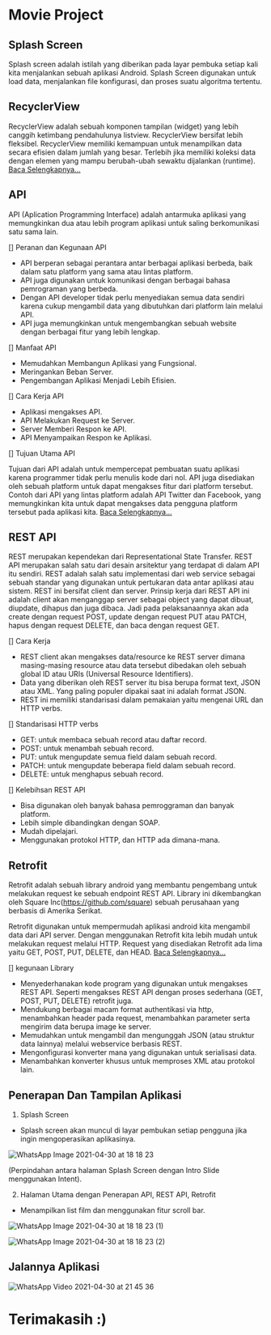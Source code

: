 # Movie Project

## Splash Screen
Splash screen adalah istilah yang diberikan pada layar pembuka setiap kali kita menjalankan sebuah aplikasi Android. Splash Screen digunakan untuk load data,  menjalankan file konfigurasi, dan proses suatu algoritma tertentu. 

## RecyclerView
RecyclerView adalah sebuah komponen tampilan (widget) yang lebih canggih ketimbang pendahulunya listview. RecyclerView bersifat lebih fleksibel. RecyclerView memiliki kemampuan untuk menampilkan data secara efisien dalam jumlah yang besar. Terlebih jika memiliki koleksi data dengan elemen yang mampu berubah-ubah sewaktu dijalankan (runtime). [ Baca Selengkapnya...](https://developer.android.com/guide/topics/ui/layout/recyclerview?hl=id#structure)

## API
API (Aplication Programming Interface) adalah antarmuka aplikasi yang memungkinkan dua atau lebih program aplikasi untuk saling berkomunikasi satu sama lain.

[] Peranan dan Kegunaan API

- API berperan sebagai perantara antar berbagai aplikasi berbeda, baik dalam satu platform yang sama atau lintas platform.
- API juga digunakan untuk komunikasi dengan berbagai bahasa pemrograman yang berbeda.
- Dengan API developer tidak perlu menyediakan semua data sendiri karena cukup mengambil data yang dibutuhkan dari platform lain melalui API.
- API juga memungkinkan untuk mengembangkan sebuah website dengan berbagai fitur yang lebih lengkap.

[] Manfaat API

- Memudahkan Membangun Aplikasi yang Fungsional.
- Meringankan Beban Server.
- Pengembangan Aplikasi Menjadi Lebih Efisien.

[] Cara Kerja API

- Aplikasi mengakses API.
- API Melakukan Request ke Server.
- Server Memberi Respon ke API.
- API Menyampaikan Respon ke Aplikasi.

[] Tujuan Utama API

Tujuan dari API adalah untuk mempercepat pembuatan suatu aplikasi karena programmer tidak perlu menulis kode dari nol. API juga disediakan oleh sebuah platform untuk dapat mengakses fitur dari platform tersebut. 
Contoh dari API yang lintas platform adalah API Twitter dan Facebook, yang memungkinkan kita untuk dapat mengakses data pengguna platform tersebut pada aplikasi kita. [ Baca Selengkapnya...](https://www.niagahoster.co.id/blog/api-adalah/?amp)
 
## REST API

REST merupakan kependekan dari Representational State Transfer. REST API merupakan salah satu dari desain arsitektur yang terdapat di dalam API itu sendiri. REST adalah salah satu implementasi dari web service sebagai sebuah standar yang digunakan untuk pertukaran data antar aplikasi atau sistem.
REST ini bersifat client dan server. Prinsip kerja dari REST API ini adalah client akan menganggap server sebagai object yang dapat dibuat, diupdate, dihapus dan juga dibaca. Jadi pada pelaksanaannya akan ada create dengan request POST, update dengan request PUT atau PATCH, hapus dengan request DELETE, dan baca dengan request GET.

[] Cara Kerja

- REST client akan mengakses data/resource ke REST server dimana masing-masing resource atau data tersebut dibedakan oleh sebuah global ID atau URIs (Universal Resource Identifiers).
- Data yang diberikan oleh REST server itu bisa berupa format text, JSON atau XML. Yang paling populer dipakai saat ini adalah format JSON.
- REST ini memiliki standarisasi dalam pemakaian yaitu mengenai URL dan HTTP verbs.

[] Standarisasi HTTP verbs

- GET: untuk membaca sebuah record atau daftar record.
- POST: untuk menambah sebuah record.
- PUT: untuk mengupdate semua field dalam sebuah record.
- PATCH: untuk mengupdate beberapa field dalam sebuah record.
- DELETE: untuk menghapus sebuah record.

[] Kelebihsan REST API

- Bisa digunakan oleh banyak bahasa pemroggraman dan banyak platform.
- Lebih simple dibandingkan dengan SOAP.
- Mudah dipelajari.
- Menggunakan protokol HTTP, dan HTTP ada dimana-mana.

## Retrofit

Retrofit adalah sebuah library android yang membantu pengembang untuk melakukan request ke sebuah endpoint REST API. Library ini dikembangkan oleh Square Inc(https://github.com/square) sebuah perusahaan yang berbasis di Amerika Serikat. 

Retrofit digunakan untuk mempermudah aplikasi android kita mengambil data dari API server. Dengan menggunakan Retrofit kita lebih mudah untuk melakukan request melalui HTTP. Request yang disediakan Retrofit ada lima yaitu GET, POST, PUT, DELETE, dan HEAD. [ Baca Selengkapnya...](https://polinema-mobile.github.io/jobsheet/11-rev.html)

[] kegunaan Library 
- Menyederhanakan kode program yang digunakan untuk mengakses REST API. Seperti mengakses REST API dengan proses sederhana (GET, POST, PUT, DELETE) retrofit juga.
- Mendukung berbagai macam format authentikasi via http, menambahkan header pada request, menambahkan parameter serta mengirim data berupa image ke server.
- Memudahkan untuk mengambil dan mengunggah JSON (atau struktur data lainnya) melalui webservice berbasis REST.
- Mengonfigurasi konverter mana yang digunakan untuk serialisasi data.
- Menambahkan konverter khusus untuk memproses XML atau protokol lain.

## Penerapan Dan Tampilan Aplikasi


1. Splash Screen
- Splash screen akan muncul di layar pembukan setiap pengguna jika ingin mengoperasikan aplikasinya.

![WhatsApp Image 2021-04-30 at 18 18 23](https://user-images.githubusercontent.com/60412314/116707180-93b49100-a9f8-11eb-9bcf-0e75f9db3487.jpeg)

(Perpindahan antara halaman Splash Screen dengan Intro Slide menggunakan Intent).





2. Halaman Utama dengan Penerapan API, REST API, Retrofit
- Menampilkan list film dan menggunakan fitur scroll bar.

![WhatsApp Image 2021-04-30 at 18 18 23 (1)](https://user-images.githubusercontent.com/60412314/116707185-957e5480-a9f8-11eb-8a63-a2619db8fec2.jpeg)

![WhatsApp Image 2021-04-30 at 18 18 23 (2)](https://user-images.githubusercontent.com/60412314/116707189-96af8180-a9f8-11eb-9a08-3005c7aff34d.jpeg)


## Jalannya Aplikasi

![WhatsApp Video 2021-04-30 at 21 45 36](https://user-images.githubusercontent.com/60412314/116712379-ffe5c380-a9fd-11eb-94dd-cd450a1837e3.gif)

# Terimakasih :)




